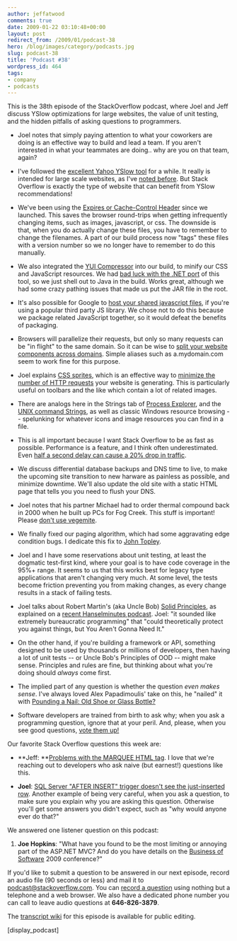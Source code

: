 ```yaml
---
author: jeffatwood
comments: true
date: 2009-01-22 03:10:48+00:00
layout: post
redirect_from: /2009/01/podcast-38
hero: /blog/images/category/podcasts.jpg
slug: podcast-38
title: 'Podcast #38'
wordpress_id: 464
tags:
- company
- podcasts
---
```


This is the 38th episode of the StackOverflow podcast, where Joel and Jeff discuss YSlow optimizations for large websites, the value of unit testing, and the hidden pitfalls of asking questions to programmers.






  * Joel notes that simply paying attention to what your coworkers are doing is an effective way to build and lead a team. If you aren't interested in what your teammates are doing.. why are you on that team, again?


  * I've followed the [excellent Yahoo YSlow tool](http://developer.yahoo.com/yslow/) for a while. It really is intended for large scale websites, as I've [noted before](http://www.codinghorror.com/blog/archives/000932.html). But Stack Overflow is exactly the type of website that can benefit from YSlow recommendations!


  * We've been using the [Expires or Cache-Control Header](http://developer.yahoo.com/performance/rules.html#expires) since we launched. This saves the browser round-trips when getting infrequently changing items, such as images, javascript, or css. The downside is that, when you do actually change these files, you have to remember to change the filenames. A part of our build process now "tags" these files with a version number so we no longer have to remember to do this manually.


  * We also integrated the [YUI Compressor](http://developer.yahoo.com/yui/compressor/) into our build, to minify our CSS and JavaScript resources. We had [bad luck with the .NET port](http://www.codeplex.com/YUICompressor) of this tool, so we just shell out to Java in the build. Works great, although we had some crazy pathing issues that made us put the JAR file in the root.


  * It's also possible for Google to [host your shared javascript files](http://googleajaxsearchapi.blogspot.com/2008/05/speed-up-access-to-your-favorite.html), if you're using a popular third party JS library. We chose not to do this because we package related JavaScript together, so it would defeat the benefits of packaging.


  * Browsers will parallelize their requests, but only so many requests can be "in flight" to the same domain. So it can be wise to [split your website components across domains](http://developer.yahoo.com/performance/rules.html#split). Simple aliases such as a.mydomain.com seem to work fine for this purpose.


  * Joel explains [CSS sprites](http://alistapart.com/articles/sprites), which is an effective way to [minimize the number of HTTP requests](http://developer.yahoo.com/performance/rules.html#num_http) your website is generating. This is particularly useful on toolbars and the like which contain a lot of related images.


  * There are analogs here in the Strings tab of [Process Explorer](http://technet.microsoft.com/en-us/sysinternals/bb896653.aspx), and the [UNIX command Strings](http://linux.about.com/library/cmd/blcmdl1_strings.htm), as well as classic Windows resource browsing -- spelunking for whatever icons and image resources you can find in a file.


  * This is all important because I want Stack Overflow to be as fast as possible. Performance is a feature, and I think often underestimated. Even [half a second delay can cause a 20% drop in traffic](http://www.codinghorror.com/blog/archives/000722.html).


  * We discuss differential database backups and DNS time to live, to make the upcoming site transition to new harware as painless as possible, and minimize downtime. We'll also update the old site with a static HTML page that tells you you need to flush your DNS.


  * Joel notes that his partner Michael had to order thermal compound back in 2000 when he built up PCs for Fog Creek. This stuff is important! Please [don't use vegemite](http://www.dansdata.com/goop.htm).


  * We finally fixed our paging algorithm, which had some aggravating edge condition bugs. I dedicate this fix to [John Topley](http://stackoverflow.com/users/1450/john-topley).


  * Joel and I have some reservations about unit testing, at least the dogmatic test-first kind, where your goal is to have code coverage in the 95%+ range. It seems to us that this works best for legacy type applications that aren't changing very much. At some level, the tests become friction preventing you from making changes, as every change results in a stack of failing tests.


  * Joel talks about Robert Martin's (aka Uncle Bob) [Solid Principles](http://butunclebob.com/ArticleS.UncleBob.PrinciplesOfOod), as explained on a [recent Hanselminutes podcast](http://www.hanselminutes.com/default.aspx?showID=163). Joel: "it sounded like extremely bureaucratic programming" that "could theoretically protect you against things, but You Aren't Gonna Need It."


  * On the other hand, if you're building a framework or API, something
designed to be used by thousands or millions of developers, then having
a lot of unit tests -- or Uncle Bob's Principles of OOD -- might make sense. Principles and rules are fine, but thinking about what you're doing should _always_ come first.


  * The implied part of any question is whether the question _even makes sense_. I've always loved Alex Papadimoulis' take on this, he "nailed" it with [Pounding a Nail: Old Shoe or Glass Bottle?](http://weblogs.asp.net/alex_papadimoulis/archive/2005/05/25/408925.aspx)


  * Software developers are trained from birth to ask why; when you ask a programming question, ignore that at your peril. And, please, when you see good questions, [vote them up!](http://stackoverflow.com/questions/2824/stackoverflow-why-arent-people-rating-questions)  





Our favorite Stack Overflow questions this week are:






  * **Jeff: **[Problems with the MARQUEE HTML tag](http://stackoverflow.com/questions/456815/problems-with-html-marquee-tag). I love that we're reaching out to developers who ask naive (but earnest!) questions like this.   



  * **Joel**: [](http://stackoverflow.com/questions/392397/arrays-whats-the-point)[SQL Server "AFTER INSERT" trigger doesn't see the just-inserted row](http://stackoverflow.com/questions/405288/sql-server-after-insert-trigger-doesnt-see-the-just-inserted-row). Another example of being very careful, when you ask a question, to make sure you explain why you are asking this question. Otherwise you'll get some answers you didn't expect, such as "why would anyone ever do that?"  





We answered one listener question on this podcast:






  1. **Joe Hopkins**: "What have you found to be the most limiting or annoying part of the ASP.NET MVC? And do you have details on the [Business of Software](http://www.businessofsoftware.org/) 2009 conference?"





If you'd like to submit a question to be answered in our next episode, record an audio file (90 seconds or less) and mail it to [podcast@stackoverflow.com](mailto:podcast@stackoverflow.com). You can [record a question](http://blog.stackoverflow.com/index.php/2008/05/recording-podcast-questions-using-your-telephone/) using nothing but a telephone and a web browser. We also have a dedicated phone number you can call to leave audio questions at **646-826-3879**.






The [transcript wiki](https://stackoverflow.fogbugz.com/default.asp?pg=pgWiki&command=view&ixWikiPage=29025) for this episode is available for public editing.






[display_podcast]

